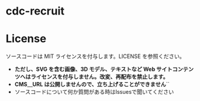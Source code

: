 # cdc-recruit

# License

ソースコードは MIT ライセンスを付与します。LICENSE を参照ください。

- **ただし、SVG を含む画像、3D モデル、テキストなど Web サイトコンテンツへはライセンスを付与しません。改変、再配布を禁止します。**
- **CMS＿URL は公開しませんので、立ち上げることができません**``
- ソースコードについて何か質問がある時はIssuesで聞いてください
